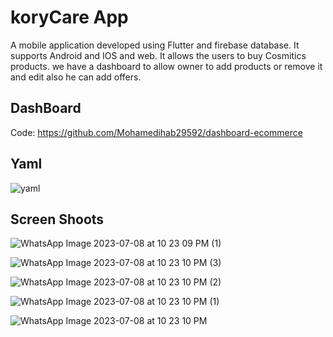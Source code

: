 # koryCare App

A mobile application developed using Flutter and firebase database. It supports Android and IOS and web.
 It allows the users to buy Cosmitics products. we have a dashboard to allow owner to add products or remove it and edit also he can add offers.

## DashBoard

Code: https://github.com/Mohamedihab29592/dashboard-ecommerce

## Yaml
![yaml](https://github.com/Mohamedihab29592/koryCareApp/assets/64233832/85fd04e7-e5df-424b-9efb-1f20b316f1bf)


## Screen Shoots
![WhatsApp Image 2023-07-08 at 10 23 09 PM (1)](https://github.com/Mohamedihab29592/koryCareApp/assets/64233832/fbe959f3-48b2-4acb-ba36-03811256c83e)

![WhatsApp Image 2023-07-08 at 10 23 10 PM (3)](https://github.com/Mohamedihab29592/koryCareApp/assets/64233832/e4b54577-67ec-4cc5-a53b-9378a6d9b4f5)

![WhatsApp Image 2023-07-08 at 10 23 10 PM (2)](https://github.com/Mohamedihab29592/koryCareApp/assets/64233832/c4122925-77c0-4ddd-b5ce-d0ea734c3859)

![WhatsApp Image 2023-07-08 at 10 23 10 PM (1)](https://github.com/Mohamedihab29592/koryCareApp/assets/64233832/38e4f2a9-2923-4cac-ab6e-b8d94ea45177)

![WhatsApp Image 2023-07-08 at 10 23 10 PM](https://github.com/Mohamedihab29592/koryCareApp/assets/64233832/e139e3da-f35b-49d7-bd95-164f6b5a66c3)




